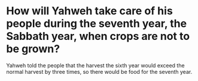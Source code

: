 # How will Yahweh take care of his people during the seventh year, the Sabbath year, when crops are not to be grown?

Yahweh told the people that the harvest the sixth year would exceed the normal harvest by three times, so there would be food for the seventh year.
